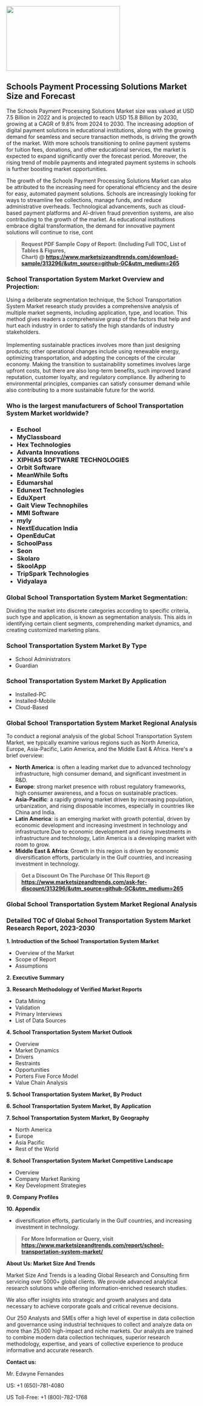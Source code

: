 <p><img class="alignnone size-medium wp-image-20088" src="https://ffe5etoiles.com/wp-content/uploads/2024/12/MST1-300x171.png" alt="" width="300" height="171" /></p><h2>Schools Payment Processing Solutions Market Size and Forecast</h2><p>The Schools Payment Processing Solutions Market size was valued at USD 7.5 Billion in 2022 and is projected to reach USD 15.8 Billion by 2030, growing at a CAGR of 9.8% from 2024 to 2030. The increasing adoption of digital payment solutions in educational institutions, along with the growing demand for seamless and secure transaction methods, is driving the growth of the market. With more schools transitioning to online payment systems for tuition fees, donations, and other educational services, the market is expected to expand significantly over the forecast period. Moreover, the rising trend of mobile payments and integrated payment systems in schools is further boosting market opportunities.</p><p>The growth of the Schools Payment Processing Solutions Market can also be attributed to the increasing need for operational efficiency and the desire for easy, automated payment solutions. Schools are increasingly looking for ways to streamline fee collections, manage funds, and reduce administrative overheads. Technological advancements, such as cloud-based payment platforms and AI-driven fraud prevention systems, are also contributing to the growth of the market. As educational institutions embrace digital transformation, the demand for innovative payment solutions will continue to rise, cont</p><blockquote id="" class=""><strong>Request PDF Sample Copy of Report: (Including Full TOC, List of Tables &amp; Figures, Chart)&nbsp;@&nbsp;<strong><a href="https://www.marketsizeandtrends.com/download-sample/313296/&utm_source=github-GC&utm_medium=265" target="_blank">https://www.marketsizeandtrends.com/download-sample/313296/&utm_source=github-GC&utm_medium=265</a></strong></strong></blockquote><h3 id="" class="">School Transportation System Market&nbsp;Overview and Projection:</h3><p id="" class="">Using a deliberate segmentation technique, the School Transportation System Market research study provides a comprehensive analysis of multiple market segments, including application, type, and location. This method gives readers a comprehensive grasp of the factors that help and hurt each industry in order to satisfy the high standards of industry stakeholders. <br /> <br />Implementing sustainable practices involves more than just designing products; other operational changes include using renewable energy, optimizing transportation, and adopting the concepts of the circular economy. Making the transition to sustainability sometimes involves large upfront costs, but there are also long-term benefits, such improved brand reputation, customer loyalty, and regulatory compliance. By adhering to environmental principles, companies can satisfy consumer demand while also contributing to a more sustainable future for the world.</p><h3 id="" class="">Who is the largest manufacturers of&nbsp;School Transportation System Market worldwide?</h3><h3 class=""><p><ul><li>Eschool </li><li> MyClassboard </li><li> Hex Technologies </li><li> Advanta Innovations </li><li> XIPHIAS SOFTWARE TECHNOLOGIES </li><li> Orbit Software </li><li> MeanWhile Softs </li><li> Edumarshal </li><li> Edunext Technologies </li><li> EduXpert </li><li> Gait View Technophiles </li><li> MMI Software </li><li> myly </li><li> NextEducation India </li><li> OpenEduCat </li><li> SchoolPass </li><li> Seon </li><li> Skolaro </li><li> SkoolApp </li><li> TripSpark Technologies </li><li> Vidyalaya</li></ul></p></h3><h3 id="" class="">Global&nbsp;School Transportation System Market Segmentation:</h3><p id="" class="">Dividing the market into discrete categories according to specific criteria, such type and application, is known as segmentation analysis. This aids in identifying certain client segments, comprehending market dynamics, and creating customized marketing plans.</p><h3 id="" class="">School Transportation System Market&nbsp;By Type</h3><p><p><ul><li>School Administrators</li><li> Guardian</p></li></ul></p></p><h3 id="" class="">School Transportation System Market&nbsp;By Application</h3><p class=""><p><ul><li>Installed-PC</li><li> Installed-Mobile</li><li> Cloud-Based</li></ul></p></p><h3 id="" class="">Global School Transportation System Market Regional Analysis</h3><p id="" class="">To conduct a regional analysis of the global School Transportation System Market, we typically examine various regions such as North America, Europe, Asia-Pacific, Latin America, and the Middle East &amp; Africa. Here's a brief overview:</p><ul><li><strong>North America</strong>: is often a leading market due to advanced technology infrastructure, high consumer demand, and significant investment in R&amp;D.</li><li><strong>Europe</strong>: strong market presence with robust regulatory frameworks, high consumer awareness, and a focus on sustainable practices.</li><li><strong>Asia-Pacific</strong>: a rapidly growing market driven by increasing population, urbanization, and rising disposable incomes, especially in countries like China and India.</li><li><strong>Latin America</strong>: is an emerging market with growth potential, driven by economic development and increasing investment in technology and infrastructure.Due to economic development and rising investments in infrastructure and technology, Latin America is a developing market with room to grow.</li><li><strong>Middle East &amp; Africa</strong>: Growth in this region is driven by economic diversification efforts, particularly in the Gulf countries, and increasing investment in technology.</li></ul><blockquote id="" class=""><strong>Get a Discount On The Purchase Of This Report @ <strong><a href="https://www.marketsizeandtrends.com/ask-for-discount/313296/&utm_source=github-GC&utm_medium=265" target="_blank">https://www.marketsizeandtrends.com/ask-for-discount/313296/&utm_source=github-GC&utm_medium=265</a></strong></strong></blockquote><h3 id="" class="">Global School Transportation System Market Regional Analysis</h3><h3 id="" class="">Detailed TOC of Global School Transportation System Market Research Report, 2023-2030</h3><p id="" class=""><strong>1. Introduction of the School Transportation System Market</strong></p><ul><li>Overview of the Market</li><li>Scope of Report</li><li>Assumptions</li></ul><p id="" class=""><strong>2. Executive Summary</strong></p><p id="" class=""><strong>3. Research Methodology of Verified Market Reports</strong></p><ul><li>Data Mining</li><li>Validation</li><li>Primary Interviews</li><li>List of Data Sources</li></ul><p id="" class=""><strong>4. School Transportation System Market Outlook</strong></p><ul><li>Overview</li><li>Market Dynamics</li><li>Drivers</li><li>Restraints</li><li>Opportunities</li><li>Porters Five Force Model</li><li>Value Chain Analysis</li></ul><p id="" class=""><strong>5. School Transportation System Market, By Product</strong></p><p id="" class=""><strong>6. School Transportation System Market, By Application</strong></p><p id="" class=""><strong>7. School Transportation System Market, By Geography</strong></p><ul><li>North America</li><li>Europe</li><li>Asia Pacific</li><li>Rest of the World</li></ul><p id="" class=""><strong>8. School Transportation System Market Competitive Landscape</strong></p><ul><li>Overview</li><li>Company Market Ranking</li><li>Key Development Strategies</li></ul><p id="" class=""><strong>9. Company Profiles</strong></p><p id="" class=""><strong>10. Appendix</strong></p><ul><li>diversification efforts, particularly in the Gulf countries, and increasing investment in technology.</li></ul><blockquote id="" class=""><strong>For More Information or Query, visit <strong><strong><a href="https://www.marketsizeandtrends.com/report/school-transportation-system-market/" target="_blank">https://www.marketsizeandtrends.com/report/school-transportation-system-market/</a></strong></strong></strong></blockquote><p id="" class=""><strong>About Us: Market Size And Trends</strong></p><p id="" class="">Market Size And Trends is a leading Global Research and Consulting firm servicing over 5000+ global clients. We provide advanced analytical research solutions while offering information-enriched research studies.</p><p id="" class="">We also offer insights into strategic and growth analyses and data necessary to achieve corporate goals and critical revenue decisions.</p><p id="" class="">Our 250 Analysts and SMEs offer a high level of expertise in data collection and governance using industrial techniques to collect and analyze data on more than 25,000 high-impact and niche markets. Our analysts are trained to combine modern data collection techniques, superior research methodology, expertise, and years of collective experience to produce informative and accurate research.</p><p id="" class=""><strong>Contact us:</strong></p><p id="" class="">Mr. Edwyne Fernandes</p><p id="" class="">US: +1 (650)-781-4080</p><p id="" class="">US Toll-Free: +1 (800)-782-1768</p>
